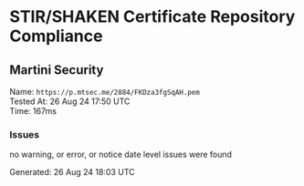 # STIR/SHAKEN Certificate Repository Compliance

## Martini Security

Name: `https://p.mtsec.me/2884/FKDza3fgSqAH.pem`\
Tested At: 26 Aug 24 17:50 UTC\
Time: 167ms

### Issues

no warning, or error, or notice date level issues were found

Generated: 26 Aug 24 18:03 UTC